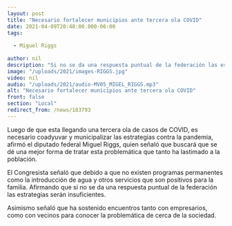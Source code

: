 ```yaml
---
layout: post
title: "Necesario fortalecer municipios ante tercera ola COVID"
date: 2021-04-09T20:48:00.000-06:00
tags:
  
  - Miguel Riggs
  
author: nil
description: "Si no se da una respuesta puntual de la federación las estrategias serán insuficientes."
image: "/uploads/2021/images-RIGGS.jpg"
video: nil
audio: "/uploads/2021/audio-MV05_MIGEL_RIGGS.mp3"
alt: "Necesario fortalecer municipios ante tercera ola COVID"
front: false
section: "Local"
redirect_from: /news/183793
---
```


Luego de que esta llegando una tercera ola de casos de COVID, es necesario coadyuvar y municipalizar las estrategias contra la pandemia, afirmó el diputado federal Miguel Riggs, quien señaló que buscará que se dé una mejor forma de tratar esta problemática que tanto ha lastimado a la población.

El Congresista señaló que debido a que no existen programas permanentes como la introducción de agua y otros servicios que son positivos para la familia. Afirmando que si no se da una respuesta puntual de la federación las estrategias serán insuficientes.

Asimismo señaló que ha sostenido encuentros tanto con empresarios, como con vecinos para conocer la problemática de cerca de la sociedad. 
